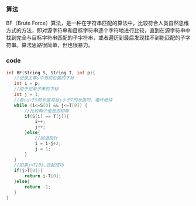   ### 算法
  BF（Brute Force）算法，是一种在字符串匹配的算法中，比较符合人类自然思维方式的方法，即对源字符串和目标字符串逐个字符地进行比较，直到在源字符串中找到完全与目标字符串匹配的子字符串，或者遍历到最后发现找不到能匹配的子字符串。算法思路很简单，但也很暴力。
  
 ### code
 ~~~ c++
 int BF(String S, String T, int p){
    //记录主串s中当前位置的下标
    int i = p;
    //用于记录子串的下标
    int j = 1;
    //若i小于S的长度并且j小于T的长度时，循环继续
    while (i<=S[0] && j<=T[0]) {
        //比较两个值是否相等
        if(S[i] == T[j]){
            i++;
            j++;
        }else{
            //回退指针
            i = i-j+2;
            j = 1;
        }
    }
    //如果j>T[0],匹配成功
    if(j>T[0]){
        return i-T[0];
    }else{
        return -1;
    }
}
~~~
